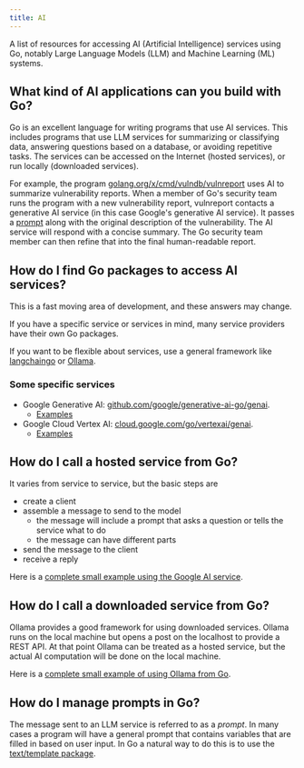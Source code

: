```yaml
---
title: AI
---
```


A list of resources for accessing AI (Artificial Intelligence)
services using Go, notably Large Language Models (LLM) and Machine
Learning (ML) systems.

## What kind of AI applications can you build with Go?

Go is an excellent language for writing programs that use AI services.
This includes programs that use LLM services for summarizing or
classifying data, answering questions based on a database, or avoiding
repetitive tasks.
The services can be accessed on the Internet (hosted services), or run
locally (downloaded services).

For example, the program
[golang.org/x/cmd/vulndb/vulnreport](https://pkg.go.dev/golang.org/x/vulndb/cmd/vulnreport)
uses AI to summarize vulnerability reports.
When a member of Go's security team runs the program with a new
vulnerability report, vulnreport contacts a generative AI service (in
this case Google's generative AI service).
It passes a
[prompt](https://go.googlesource.com/vulndb/+/refs/heads/master/internal/genai/templates/preamble.txt)
along with the original description of the vulnerability.
The AI service will respond with a concise summary.
The Go security team member can then refine that into the final
human-readable report.

## How do I find Go packages to access AI services?

This is a fast moving area of development, and these answers may
change.

If you have a specific service or services in mind, many service
providers have their own Go packages.

If you want to be flexible about services, use a general framework
like [langchaingo](https://pkg.go.dev/github.com/tmc/langchaingo) or
[Ollama](https://pkg.go.dev/github.com/ollama/ollama/api).

### Some specific services

- Google Generative AI:
  [github.com/google/generative-ai-go/genai](https://pkg.go.dev/github.com/google/generative-ai-go/genai).
  - [Examples](https://pkg.go.dev/github.com/google/generative-ai-go/genai#pkg-examples)
- Google Cloud Vertex AI:
  [cloud.google.com/go/vertexai/genai](https://pkg.go.dev/cloud.google.com/go/vertexai/genai).
  - [Examples](https://pkg.go.dev/cloud.google.com/go/vertexai/genai#pkg-examples)

## How do I call a hosted service from Go?

It varies from service to service, but the basic steps are
- create a client
- assemble a message to send to the model
  - the message will include a prompt that asks a question or tells
    the service what to do
  - the message can have different parts
- send the message to the client
- receive a reply

Here is a [complete small example using the Google AI service](https://eli.thegreenplace.net/2023/using-gemini-models-from-go/).

## How do I call a downloaded service from Go?

Ollama provides a good framework for using downloaded services.
Ollama runs on the local machine but opens a post on the localhost to
provide a REST API.
At that point Ollama can be treated as a hosted service, but the
actual AI computation will be done on the local machine.

Here is a [complete small example of using Ollama from Go](https://eli.thegreenplace.net/2023/using-ollama-with-langchaingo/).

## How do I manage prompts in Go?

The message sent to an LLM service is referred to as a _prompt_.
In many cases a program will have a general prompt that contains
variables that are filled in based on user input.
In Go a natural way to do this is to use the
[text/template package](https://pkg.go.dev/text/template).
